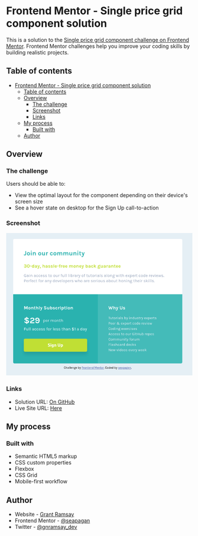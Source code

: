 # Frontend Mentor - Single price grid component solution

This is a solution to the [Single price grid component challenge on Frontend Mentor](https://www.frontendmentor.io/challenges/single-price-grid-component-5ce41129d0ff452fec5abbbc). Frontend Mentor challenges help you improve your coding skills by building realistic projects.

## Table of contents

- [Frontend Mentor - Single price grid component solution](#frontend-mentor---single-price-grid-component-solution)
  - [Table of contents](#table-of-contents)
  - [Overview](#overview)
    - [The challenge](#the-challenge)
    - [Screenshot](#screenshot)
    - [Links](#links)
  - [My process](#my-process)
    - [Built with](#built-with)
  - [Author](#author)

## Overview

### The challenge

Users should be able to:

- View the optimal layout for the component depending on their device's screen size
- See a hover state on desktop for the Sign Up call-to-action

### Screenshot

![screenshot](./screenshot.png)

### Links

- Solution URL: [On GitHub](https://github.com/seapagan-fem/single-price-grid-component)
- Live Site URL: [Here](https://seapagan-fem.github.io/single-price-grid-component/)

## My process

### Built with

- Semantic HTML5 markup
- CSS custom properties
- Flexbox
- CSS Grid
- Mobile-first workflow

## Author

- Website - [Grant Ramsay](https://www.gnramsay.com)
- Frontend Mentor - [@seapagan](https://www.frontendmentor.io/profile/seapagan)
- Twitter - [@gnramsay_dev](https://www.twitter.com/gnramsay_dev)
